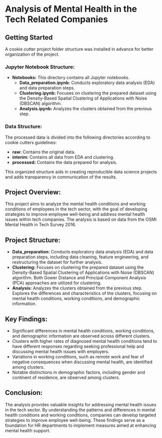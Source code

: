 # Analysis of Mental Health in the Tech Related Companies

## Getting Started

A cookie cutter project folder structure was installed in advance for better organization of the project. 

### Jupyter Notebook Structure:
- **Notebooks:** This directory contains all Jupyter notebooks.
  - **Data_preparation.ipynb:** Conducts exploratory data analysis (EDA) and data preparation steps.
  - **Clustering.ipynb:** Focuses on clustering the prepared dataset using the Density-Based Spatial Clustering of Applications with Noise (DBSCAN) algorithm.
  - **Analysis.ipynb:** Analyzes the clusters obtained from the previous step.

### Data Structure:
The processed data is divided into the following directories according to cookie cutters guidelines:
- **raw:** Contains the original data.
- **interim:** Contains all data from EDA and clustering.
- **processed:** Contains the data prepared for analysis.

This organized structure aids in creating reproducible data science projects and adds transparency in communication of the results.

## Project Overview:
This project aims to analyze the mental health conditions and working conditions of employees in the tech sector, with the goal of developing strategies to improve employee well-being and address mental health issues within tech companies. The analysis is based on data from the OSMI Mental Health in Tech Survey 2016.

## Project Structure:
- **Data_preparation:** Conducts exploratory data analysis (EDA) and data preparation steps, including data cleaning, feature engineering, and restructuring the dataset for further analysis.
- **Clustering:** Focuses on clustering the prepared dataset using the Density-Based Spatial Clustering of Applications with Noise (DBSCAN) algorithm. Both Gower Distance and Principal Component Analysis (PCA) approaches are utilized for clustering.
- **Analysis:** Analyzes the clusters obtained from the previous step. Explores the differences and characteristics of the clusters, focusing on mental health conditions, working conditions, and demographic information.

## Key Findings:
- Significant differences in mental health conditions, working conditions, and demographic information are observed across different clusters.
- Clusters with higher rates of diagnosed mental health conditions tend to have different responses regarding seeking professional help and discussing mental health issues with employers.
- Variations in working conditions, such as remote work and fear of negative consequences when discussing mental health, are identified among clusters.
- Notable distinctions in demographic factors, including gender and continent of residence, are observed among clusters.

## Conclusion:
The analysis provides valuable insights for addressing mental health issues in the tech sector. By understanding the patterns and differences in mental health conditions and working conditions, companies can develop targeted strategies to improve employee well-being. These findings serve as a foundation for HR departments to implement measures aimed at enhancing mental health support.

